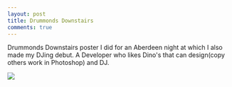 ```yaml
---
layout: post
title: Drummonds Downstairs
comments: true
---
```


Drummonds Downstairs poster I did for an Aberdeen night at which I also made my DJing debut. A Developer who likes Dino's that can design(copy others work in Photoshop) and DJ.

<div class="image-responsive">
    <img src="{{ site.baseurl }}public/img/drummonds-downstairs.jpg" />
</div>